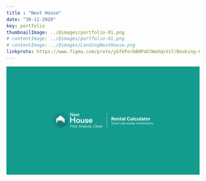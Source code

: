 ```yaml
---
title : "Next House"
date: "30-11-2020"
key: portfolio
thumbnailImage: ../@images/portfolio-01.png
# contentImage: ../@images/portfolio-01.png
# contentImage: ../@images/LandingNextHouse.png
linkproto: https://www.figma.com/proto/yGfkPorbBHPoD3WaXqsVz7/Booking-Car-Wash?node-id=387%3A10385&scaling=scale-down&page-id=17%3A598&starting-point-node-id=324%3A9294&show-proto-sidebar=0
---
```



<!-- ![alt text](../@images/LandingNextHouse.png) -->
![alt text](../@images/portfolio-01.png)